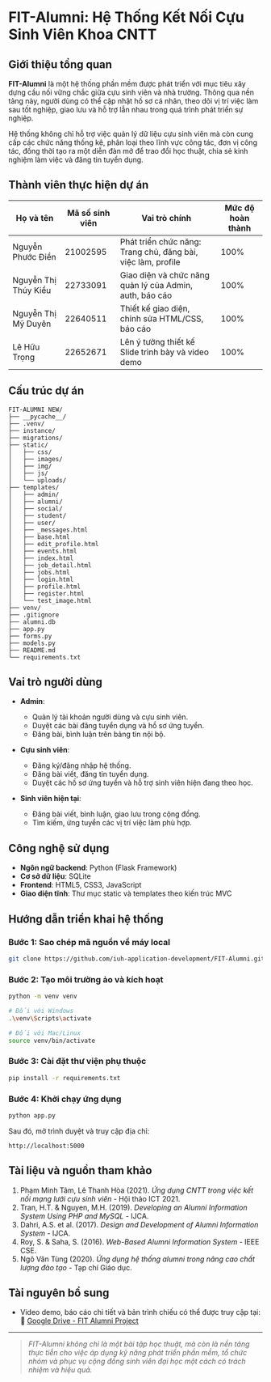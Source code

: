 # FIT-Alumni: Hệ Thống Kết Nối Cựu Sinh Viên Khoa CNTT

## Giới thiệu tổng quan

**FIT-Alumni** là một hệ thống phần mềm được phát triển với mục tiêu xây dựng cầu nối vững chắc giữa cựu sinh viên và nhà trường. Thông qua nền tảng này, người dùng có thể cập nhật hồ sơ cá nhân, theo dõi vị trí việc làm sau tốt nghiệp, giao lưu và hỗ trợ lẫn nhau trong quá trình phát triển sự nghiệp.

Hệ thống không chỉ hỗ trợ việc quản lý dữ liệu cựu sinh viên mà còn cung cấp các chức năng thống kê, phân loại theo lĩnh vực công tác, đơn vị công tác, đồng thời tạo ra một diễn đàn mở để trao đổi học thuật, chia sẻ kinh nghiệm làm việc và đăng tin tuyển dụng.

## Thành viên thực hiện dự án

| Họ và tên             | Mã số sinh viên  | Vai trò chính                                                | Mức độ hoàn thành  |
|-----------------------|------------------|--------------------------------------------------------------|--------------------|
| Nguyễn Phước Điền     | 21002595         | Phát triển chức năng: Trang chủ, đăng bài, việc làm, profile | 100%               |
| Nguyễn Thị Thúy Kiều  | 22733091         | Giao diện và chức năng quản lý của Admin, auth, báo cáo      | 100%               |
| Nguyễn Thị Mỹ Duyên   | 22640511         | Thiết kế giao diện, chỉnh sửa HTML/CSS, báo cáo              | 100%               |
| Lê Hữu Trọng          | 22652671         | Lên ý tưởng thiết kế Slide trình bày và video demo           | 100%               |

## Cấu trúc dự án

```
FIT-ALUMNI NEW/
├── __pycache__/
├── .venv/
├── instance/
├── migrations/
├── static/
│   ├── css/
│   ├── images/
│   ├── img/
│   ├── js/
│   └── uploads/
├── templates/
│   ├── admin/
│   ├── alumni/
│   ├── social/
│   ├── student/
│   ├── user/
│   ├── _messages.html
│   ├── base.html
│   ├── edit_profile.html
│   ├── events.html
│   ├── index.html
│   ├── job_detail.html
│   ├── jobs.html
│   ├── login.html
│   ├── profile.html
│   ├── register.html
│   └── test_image.html
├── venv/
├── .gitignore
├── alumni.db
├── app.py
├── forms.py
├── models.py
├── README.md
└── requirements.txt
```

## Vai trò người dùng

- **Admin**:
  - Quản lý tài khoản người dùng và cựu sinh viên.
  - Duyệt các bài đăng tuyển dụng và hồ sơ ứng tuyển.
  - Đăng bài, bình luận trên bảng tin nội bộ.

- **Cựu sinh viên**:
  - Đăng ký/đăng nhập hệ thống.
  - Đăng bài viết, đăng tin tuyển dụng.
  - Duyệt các hồ sơ ứng tuyển và hỗ trợ sinh viên hiện đang theo học.

- **Sinh viên hiện tại**:
  - Đăng bài viết, bình luận, giao lưu trong cộng đồng.
  - Tìm kiếm, ứng tuyển các vị trí việc làm phù hợp.

## Công nghệ sử dụng

- **Ngôn ngữ backend**: Python (Flask Framework)
- **Cơ sở dữ liệu**: SQLite
- **Frontend**: HTML5, CSS3, JavaScript
- **Giao diện tĩnh**: Thư mục static và templates theo kiến trúc MVC

## Hướng dẫn triển khai hệ thống

### Bước 1: Sao chép mã nguồn về máy local
```bash
git clone https://github.com/iuh-application-development/FIT-Alumni.git
```

### Bước 2: Tạo môi trường ảo và kích hoạt
```bash
python -m venv venv

# Đối với Windows
.\venv\Scripts\activate

# Đối với Mac/Linux
source venv/bin/activate
```

### Bước 3: Cài đặt thư viện phụ thuộc
```bash
pip install -r requirements.txt
```

### Bước 4: Khởi chạy ứng dụng
```bash
python app.py
```
Sau đó, mở trình duyệt và truy cập địa chỉ:
```
http://localhost:5000
```

## Tài liệu và nguồn tham khảo

1. Phạm Minh Tâm, Lê Thanh Hòa (2021). *Ứng dụng CNTT trong việc kết nối mạng lưới cựu sinh viên* - Hội thảo ICT 2021.
2. Tran, H.T. & Nguyen, M.H. (2019). *Developing an Alumni Information System Using PHP and MySQL* - IJCA.
3. Dahri, A.S. et al. (2017). *Design and Development of Alumni Information System* - IJCA.
4. Roy, S. & Saha, S. (2016). *Web-Based Alumni Information System* - IEEE CSE.
5. Ngô Văn Tùng (2020). *Ứng dụng hệ thống alumni trong nâng cao chất lượng đào tạo* - Tạp chí Giáo dục.


## Tài nguyên bổ sung

- Video demo, báo cáo chi tiết và bản trình chiếu có thể được truy cập tại:  
🔗 [Google Drive - FIT Alumni Project](https://drive.google.com/drive/folders/1bITDdpy7vZUikldcUwcj6JTNOun3UaFu?usp=drive_link)

---

> *FIT-Alumni không chỉ là một bài tập học thuật, mà còn là nền tảng thực tiễn cho việc áp dụng kỹ năng phát triển phần mềm, tổ chức nhóm và phục vụ cộng đồng sinh viên đại học một cách có trách nhiệm và hiệu quả.*